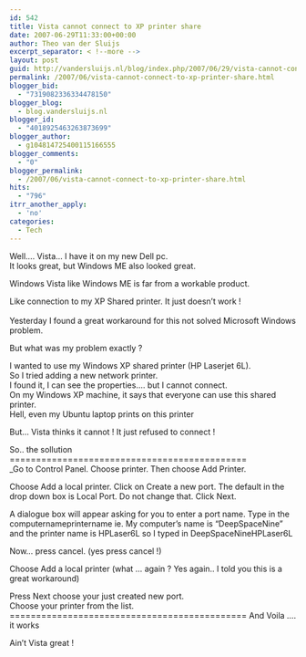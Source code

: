```yaml
---
id: 542
title: Vista cannot connect to XP printer share
date: 2007-06-29T11:33:00+00:00
author: Theo van der Sluijs
excerpt_separator: < !--more -->
layout: post
guid: http://vandersluijs.nl/blog/index.php/2007/06/29/vista-cannot-connect-to-xp-printer-share/
permalink: /2007/06/vista-cannot-connect-to-xp-printer-share.html
blogger_bid:
  - "7319082336334478150"
blogger_blog:
  - blog.vandersluijs.nl
blogger_id:
  - "4018925463263873699"
blogger_author:
  - g104814725400115166555
blogger_comments:
  - "0"
blogger_permalink:
  - /2007/06/vista-cannot-connect-to-xp-printer-share.html
hits:
  - "796"
itrr_another_apply:
  - 'no'
categories:
  - Tech
---
```

Well&#8230;. Vista&#8230; I have it on my new Dell pc.   
It looks great, but Windows ME also looked great. 

Windows Vista like Windows ME is far from a workable product. 

Like connection to my XP Shared printer. It just doesn&#8217;t work !   
<a name="more"></a>  
Yesterday I found a great workaround for this not solved Microsoft Windows problem. 

But what was my problem exactly ? 

I wanted to use my Windows XP shared printer (HP Laserjet 6L).   
So I tried adding a new network printer.   
I found it, I can see the properties&#8230;. but I cannot connect.   
On my Windows XP machine, it says that everyone can use this shared printer.   
Hell, even my Ubuntu laptop prints on this printer 

But&#8230; Vista thinks it cannot ! It just refused to connect ! 

So.. the sollution =============================================   
_Go to Control Panel. Choose printer. Then choose Add Printer. </p> 

Choose Add a local printer. Click on Create a new port. The default in the drop down box is Local Port. Do not change that. Click Next. 

A dialogue box will appear asking for you to enter a port name. Type in the computernameprintername ie. My computer&#8217;s name is &#8220;DeepSpaceNine&#8221; and the printer name is HPLaser6L so I typed in DeepSpaceNineHPLaser6L 

Now&#8230; press cancel. (yes press cancel !) 

Choose Add a local printer (what &#8230; again ? Yes again.. I told you this is a great workaround) 

Press Next choose your just created new port.   
Choose your printer from the list.</i>   
============================================= And Voila &#8230;. it works 

Ain&#8217;t Vista great !